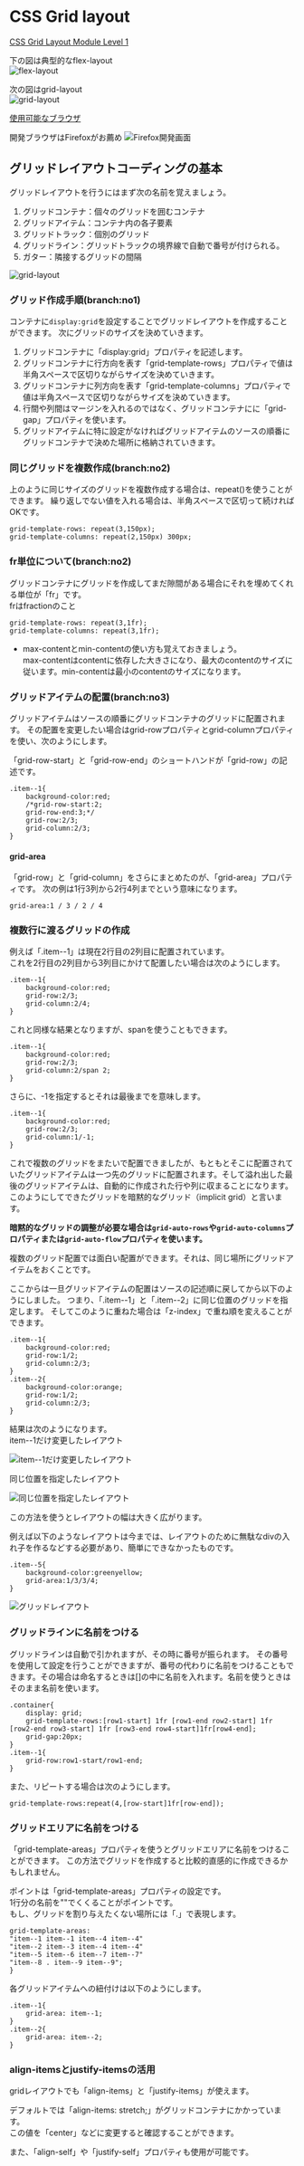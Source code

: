 # CSS Grid layout
[CSS Grid Layout Module Level 1](https://www.w3.org/TR/2017/CR-css-grid-1-20171214/)

下の図は典型的なflex-layout  
![flex-layout](images/flex-layout.png)

次の図はgrid-layout  
![grid-layout](images/grid-layout.png)

[使用可能なブラウザ](https://caniuse.com/#feat=css-grid)

開発ブラウザはFirefoxがお薦め
![Firefox開発画面](images/grid111.png)

## グリッドレイアウトコーディングの基本
グリッドレイアウトを行うにはまず次の名前を覚えましょう。

1. グリッドコンテナ：個々のグリッドを囲むコンテナ
2. グリッドアイテム：コンテナ内の各子要素
3. グリッドトラック：個別のグリッド
4. グリッドライン：グリッドトラックの境界線で自動で番号が付けられる。
5. ガター：隣接するグリッドの間隔

![grid-layout](images/grid110.png)

### グリッド作成手順(branch:no1)

コンテナに`display:grid`を設定することでグリッドレイアウトを作成することができます。
次にグリッドのサイズを決めていきます。

1. グリッドコンテナに「display:grid」プロパティを記述します。
2. グリッドコンテナに行方向を表す「grid-template-rows」プロパティで値は半角スペースで区切りながらサイズを決めていきます。
3. グリッドコンテナに列方向を表す「grid-template-columns」プロパティで値は半角スペースで区切りながらサイズを決めていきます。
4. 行間や列間はマージンを入れるのではなく、グリッドコンテナにに「grid-gap」プロパティを使います。
5. グリッドアイテムに特に設定がなければグリッドアイテムのソースの順番にグリッドコンテナで決めた場所に格納されていきます。

### 同じグリッドを複数作成(branch:no2)
上のように同じサイズのグリッドを複数作成する場合は、repeat()を使うことができます。
繰り返しでない値を入れる場合は、半角スペースで区切って続ければOKです。

```
grid-template-rows: repeat(3,150px);
grid-template-columns: repeat(2,150px) 300px;
```

### fr単位について(branch:no2)
グリッドコンテナにグリッドを作成してまだ隙間がある場合にそれを埋めてくれる単位が「fr」です。  
frはfractionのこと

```
grid-template-rows: repeat(3,1fr);
grid-template-columns: repeat(3,1fr);
```

* max-contentとmin-contentの使い方も覚えておきましょう。  
max-contentはcontentに依存した大きさになり、最大のcontentのサイズに従います。min-contentは最小のcontentのサイズになります。

### グリッドアイテムの配置(branch:no3)
グリッドアイテムはソースの順番にグリッドコンテナのグリッドに配置されます。
その配置を変更したい場合はgrid-rowプロパティとgrid-columnプロパティを使い、次のようにします。

「grid-row-start」と「grid-row-end」のショートハンドが「grid-row」の記述です。

```
.item--1{
	background-color:red;
	/*grid-row-start:2;
	grid-row-end:3;*/
	grid-row:2/3;
	grid-column:2/3;
}
```

#### grid-area
「grid-row」と「grid-column」をさらにまとめたのが、「grid-area」プロパティです。
次の例は1行3列から2行4列までという意味になります。

```
grid-area:1 / 3 / 2 / 4
```

### 複数行に渡るグリッドの作成
例えば「.item--1」は現在2行目の2列目に配置されています。  
これを2行目の2列目から3列目にかけて配置したい場合は次のようにします。

```
.item--1{
	background-color:red;
	grid-row:2/3;
	grid-column:2/4;
}
```

これと同様な結果となりますが、spanを使うこともできます。


```
.item--1{
	background-color:red;
	grid-row:2/3;
	grid-column:2/span 2;
}
```

さらに、-1を指定するとそれは最後までを意味します。

```
.item--1{
	background-color:red;
	grid-row:2/3;
	grid-column:1/-1;
}
```


これで複数のグリッドをまたいで配置できましたが、もともとそこに配置されていたグリッドアイテムは一つ先のグリッドに配置されます。そして溢れ出した最後のグリッドアイテムは、自動的に作成された行や列に収まることになります。このようにしてできたグリッドを暗黙的なグリッド（implicit grid）と言います。

**暗黙的なグリッドの調整が必要な場合は`grid-auto-rows`や`grid-auto-columns`プロパティまたは`grid-auto-flow`プロパティを使います。**

複数のグリッド配置では面白い配置ができます。それは、同じ場所にグリッドアイテムをおくことです。

ここからは一旦グリッドアイテムの配置はソースの記述順に戻してから以下のようにしました。
つまり、「.item--1」と「.item--2」に同じ位置のグリッドを指定します。
そしてこのように重ねた場合は「z-index」で重ね順を変えることができます。

```
.item--1{
	background-color:red;
	grid-row:1/2;
	grid-column:2/3;
}
.item--2{
	background-color:orange;
	grid-row:1/2;
	grid-column:2/3;	
}
```

結果は次のようになります。  
item--1だけ変更したレイアウト

![item--1だけ変更したレイアウト](images/grid112.png)

同じ位置を指定したレイアウト

![同じ位置を指定したレイアウト](images/grid113.png)

この方法を使うとレイアウトの幅は大きく広がります。

例えば以下のようなレイアウトは今までは、レイアウトのために無駄なdivの入れ子を作るなどする必要があり、簡単にできなかったものです。

```
.item--5{
	background-color:greenyellow;
	grid-area:1/3/3/4;
}
```

![グリッドレイアウト](images/grid114.png)

### グリッドラインに名前をつける
グリッドラインは自動で引かれますが、その時に番号が振られます。
その番号を使用して設定を行うことができますが、番号の代わりに名前をつけることもできます。その場合は命名するときは[]の中に名前を入れます。名前を使うときはそのまま名前を使います。

```
.container{
	display: grid;
	grid-template-rows:[row1-start] 1fr [row1-end row2-start] 1fr [row2-end row3-start] 1fr [row3-end row4-start]1fr[row4-end];
	grid-gap:20px;
}
.item--1{
	grid-row:row1-start/row1-end;
}
```

また、リピートする場合は次のようにします。

```
grid-template-rows:repeat(4,[row-start]1fr[row-end]);
```

### グリッドエリアに名前をつける
「grid-template-areas」プロパティを使うとグリッドエリアに名前をつけることができます。
この方法でグリッドを作成すると比較的直感的に作成できるかもしれません。

ポイントは「grid-template-areas」プロパティの設定です。  
1行分の名前を""でくくることがポイントです。  
もし、グリッドを割り与えたくない場所には「.」で表現します。

```
grid-template-areas:
"item--1 item--1 item--4 item--4" 
"item--2 item--3 item--4 item--4"
"item--5 item--6 item--7 item--7"
"item--8 . item--9 item--9";
}
```

各グリッドアイテムへの紐付けは以下のようにします。

```
.item--1{
	grid-area: item--1;
}
.item--2{
	grid-area: item--2;
}
```

### align-itemsとjustify-itemsの活用
gridレイアウトでも「align-items」と「justify-items」が使えます。

デフォルトでは「align-items: stretch;」がグリッドコンテナにかかっています。  
この値を「center」などに変更すると確認することができます。

また、「align-self」や「justify-self」プロパティも使用が可能です。


